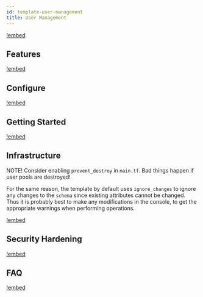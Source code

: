 ```yaml
---
id: template-user-management
title: User Management
---
```


[!embed](./about.md)

## Features

[!embed](./features.md)

## Configure

[!embed](./configure.md)

## Getting Started

[!embed](./getting-started.md)

## Infrastructure

NOTE! Consider enabling `prevent_destroy` in `main.tf`. Bad things happen if user pools are destroyed!

For the same reason, the template by default uses `ignore_changes` to ignore any changes to the `schema` since existing attributes cannot
be changed. Thus it is probably best to make any modifications in the console, to get the appropriate warnings when performing operations. 

[!embed](./../shared/infrastructure.md)

## Security Hardening

[!embed](./security-hardening.md)

## FAQ

[!embed](./faq.md)
